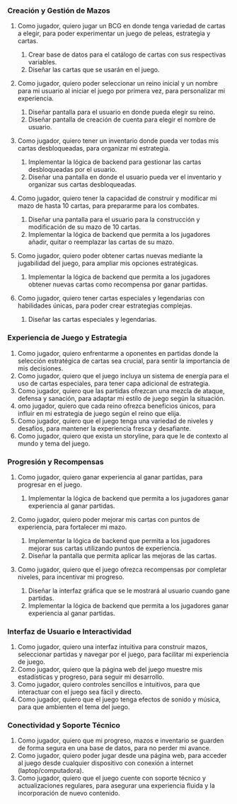 ### **Creación y Gestión de Mazos**

1. Como jugador, quiero jugar un BCG en donde tenga variedad de cartas a elegir, para poder experimentar un juego de peleas, estrategia y cartas.
    1. Crear base de datos para el catálogo de cartas con sus respectivas variables.
    2. Diseñar las cartas que se usarán en el juego.
2. Como jugador, quiero poder seleccionar un reino inicial y un nombre para mi usuario al iniciar el juego por primera vez, para personalizar mi experiencia.
    1. Diseñar pantalla para el usuario en donde pueda elegir su reino.
    2. Diseñar pantalla de creación de cuenta para elegir el nombre de usuario.

3. Como jugador, quiero tener un inventario donde pueda ver todas mis cartas desbloqueadas, para organizar mi estrategia.
    1. Implementar la lógica de backend para gestionar las cartas desbloqueadas por el usuario.
    2. Diseñar una pantalla en donde el usuario pueda ver el inventario y organizar sus cartas desbloqueadas.

4. Como jugador, quiero tener la capacidad de construir y modificar mi mazo de hasta 10 cartas, para prepararme para los combates.
    1. Diseñar una pantalla para el usuario para la construcción y modificación de su mazo de 10 cartas.
    2. Implementar la lógica de backend que permita a los jugadores añadir, quitar o reemplazar las cartas de su mazo.

5. Como jugador, quiero poder obtener cartas nuevas mediante la jugabilidad del juego, para ampliar mis opciones estratégicas.
    1. Implementar la lógica de backend que permita a los jugadores obtener nuevas cartas como recompensa por ganar partidas.

6. Como jugador, quiero tener cartas especiales y legendarias con habilidades únicas, para poder crear estrategias complejas.
    1. Diseñar las cartas especiales y legendarias.

### **Experiencia de Juego y Estrategia**

1. Como jugador, quiero enfrentarme a oponentes en partidas donde la selección estratégica de cartas sea crucial, para sentir la importancia de mis decisiones.
2. Como jugador, quiero que el juego incluya un sistema de energía para el uso de cartas especiales, para tener capa adicional de estrategia.
3. Como jugador, quiero que las partidas ofrezcan una mezcla de ataque, defensa y sanación, para adaptar mi estilo de juego según la situación.
4. omo jugador, quiero que cada reino ofrezca beneficios únicos, para influir en mi estrategia de juego según el reino que elija.
5. Como jugador, quiero que el juego tenga una variedad de niveles y desafíos, para mantener la experiencia fresca y desafiante.
6. Como jugador, quiero que exista un storyline, para que le de contexto al mundo y tema del juego.

### **Progresión y Recompensas**

1. Como jugador, quiero ganar experiencia al ganar partidas, para progresar en el juego.
    1. Implementar la lógica de backend que permita a los jugadores ganar experiencia al ganar partidas.

2. Como jugador, quiero poder mejorar mis cartas con puntos de experiencia, para fortalecer mi mazo.
    1. Implementar la lógica de backend que permita a los jugadores mejorar sus cartas utilizando puntos de experiencia.
    2. Diseñar la pantalla que permita aplicar las mejoras de las cartas.

3. Como jugador, quiero que el juego ofrezca recompensas por completar niveles, para incentivar mi progreso.
    1. Diseñar la interfaz gráfica que se le mostrará al usuario cuando gane partidas.
    2. Implementar la lógica de backend que permita a los jugadores ganar experiencia al ganar partidas.


### **Interfaz de Usuario e Interactividad**

1. Como jugador, quiero una interfaz intuitiva para construir mazos, seleccionar partidas y navegar por el juego, para facilitar mi experiencia de juego.
2. Como jugador, quiero que la página web del juego muestre mis estadísticas y progreso, para seguir mi desarrollo.
3. Como jugador, quiero controles sencillos e intuitivos, para que interactuar con el juego sea fácil y directo.
4. Como jugador, quiero que el juego tenga efectos de sonido y música, para que ambienten el tema del juego.

### **Conectividad y Soporte Técnico**

1. Como jugador, quiero que mi progreso, mazos e inventario se guarden de forma segura en una base de datos, para no perder mi avance.
2. Como jugador, quiero poder jugar desde una página web, para acceder al juego desde cualquier dispositivo con conexión a internet (laptop/computadora).
3. Como jugador, quiero que el juego cuente con soporte técnico y actualizaciones regulares, para asegurar una experiencia fluida y la incorporación de nuevo contenido.
